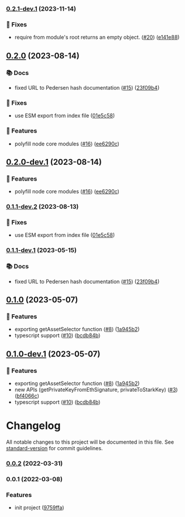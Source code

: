### [0.2.1-dev.1](https://github.com/starkware-libs/starkware-crypto-utils/compare/v0.2.0...v0.2.1-dev.1) (2023-11-14)


### 🔧 Fixes

* require from module's root returns an empty object. ([#20](https://github.com/starkware-libs/starkware-crypto-utils/issues/20)) ([e141e88](https://github.com/starkware-libs/starkware-crypto-utils/commit/e141e886986864fbb9ac2b1cb69f07af05afe47d))

## [0.2.0](https://github.com/starkware-libs/starkware-crypto-utils/compare/v0.1.0...v0.2.0) (2023-08-14)


### 📚 Docs

* fixed URL to Pedersen hash documentation ([#15](https://github.com/starkware-libs/starkware-crypto-utils/issues/15)) ([23f09b4](https://github.com/starkware-libs/starkware-crypto-utils/commit/23f09b44369a58d2f9169291e103e33cb99ace52))


### 🔧 Fixes

* use ESM export from index file ([01e5c58](https://github.com/starkware-libs/starkware-crypto-utils/commit/01e5c58b09b46bac6c4b832b4a8a8601f6075db0))


### 🧩 Features

* polyfill node core modules ([#16](https://github.com/starkware-libs/starkware-crypto-utils/issues/16)) ([ee6290c](https://github.com/starkware-libs/starkware-crypto-utils/commit/ee6290cee5aaca92d24ce80e3c1d0f9e4ee736a6))

## [0.2.0-dev.1](https://github.com/starkware-libs/starkware-crypto-utils/compare/v0.1.1-dev.2...v0.2.0-dev.1) (2023-08-14)


### 🧩 Features

* polyfill node core modules ([#16](https://github.com/starkware-libs/starkware-crypto-utils/issues/16)) ([ee6290c](https://github.com/starkware-libs/starkware-crypto-utils/commit/ee6290cee5aaca92d24ce80e3c1d0f9e4ee736a6))

### [0.1.1-dev.2](https://github.com/starkware-libs/starkware-crypto-utils/compare/v0.1.1-dev.1...v0.1.1-dev.2) (2023-08-13)


### 🔧 Fixes

* use ESM export from index file ([01e5c58](https://github.com/starkware-libs/starkware-crypto-utils/commit/01e5c58b09b46bac6c4b832b4a8a8601f6075db0))

### [0.1.1-dev.1](https://github.com/starkware-libs/starkware-crypto-utils/compare/v0.1.0...v0.1.1-dev.1) (2023-05-15)


### 📚 Docs

* fixed URL to Pedersen hash documentation ([#15](https://github.com/starkware-libs/starkware-crypto-utils/issues/15)) ([23f09b4](https://github.com/starkware-libs/starkware-crypto-utils/commit/23f09b44369a58d2f9169291e103e33cb99ace52))

## [0.1.0](https://github.com/starkware-libs/starkware-crypto-utils/compare/v0.0.2...v0.1.0) (2023-05-07)


### 🧩 Features

* exporting getAssetSelector function ([#8](https://github.com/starkware-libs/starkware-crypto-utils/issues/8)) ([1a945b2](https://github.com/starkware-libs/starkware-crypto-utils/commit/1a945b2ffbdf56c68bb7606c45341c9d117422ad))
* typescript support ([#10](https://github.com/starkware-libs/starkware-crypto-utils/issues/10)) ([bcdb84b](https://github.com/starkware-libs/starkware-crypto-utils/commit/bcdb84b829897af809886e60a3fe284e1dde1eae))

## [0.1.0-dev.1](https://github.com/starkware-libs/starkware-crypto-utils/compare/v0.0.1...v0.1.0-dev.1) (2023-05-07)


### 🧩 Features

* exporting getAssetSelector function ([#8](https://github.com/starkware-libs/starkware-crypto-utils/issues/8)) ([1a945b2](https://github.com/starkware-libs/starkware-crypto-utils/commit/1a945b2ffbdf56c68bb7606c45341c9d117422ad))
* new APIs (getPrivateKeyFromEthSignature, privateToStarkKey) ([#3](https://github.com/starkware-libs/starkware-crypto-utils/issues/3)) ([bf4066c](https://github.com/starkware-libs/starkware-crypto-utils/commit/bf4066c81e4389daea0c388370ac509d89f1a3e1))
* typescript support ([#10](https://github.com/starkware-libs/starkware-crypto-utils/issues/10)) ([bcdb84b](https://github.com/starkware-libs/starkware-crypto-utils/commit/bcdb84b829897af809886e60a3fe284e1dde1eae))

# Changelog

All notable changes to this project will be documented in this file. See [standard-version](https://github.com/conventional-changelog/standard-version) for commit guidelines.

### [0.0.2](https://github.com/starkware-libs/starkware-crypto-utils/compare/v0.0.2-0...v0.0.2) (2022-03-31)

### 0.0.1 (2022-03-08)

### Features

- init project ([9759ffa](https://github.com/starkware-libs/starkware-crypto-utils/commit/9759ffac52538345524c90a784e653c95d8899f5))
